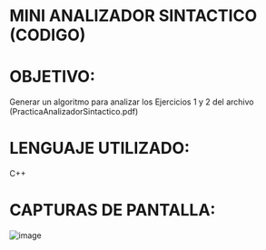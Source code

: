 # MINI ANALIZADOR SINTACTICO (CODIGO)
# OBJETIVO:
Generar un algoritmo para analizar los Ejercicios 1 y 2 del archivo (PracticaAnalizadorSintactico.pdf)
# LENGUAJE UTILIZADO:
C++
# CAPTURAS DE PANTALLA:
![image](https://github.com/user-attachments/assets/99a59117-a6ab-4ee2-8b80-bfad1d6e9b50)
